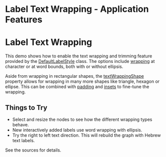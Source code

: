 <!--
 //////////////////////////////////////////////////////////////////////////////
 // @license
 // This file is part of yFiles for HTML 2.6.
 // Use is subject to license terms.
 //
 // Copyright (c) 2000-2023 by yWorks GmbH, Vor dem Kreuzberg 28,
 // 72070 Tuebingen, Germany. All rights reserved.
 //
 //////////////////////////////////////////////////////////////////////////////
-->
# Label Text Wrapping - Application Features

# Label Text Wrapping

This demo shows how to enable the text wrapping and trimming feature provided by the [DefaultLabelStyle](https://docs.yworks.com/yfileshtml/#/api/DefaultLabelStyle) class. The options include [wrapping](https://docs.yworks.com/yfileshtml/#/api/DefaultLabelStyle#wrapping) at character or at word bounds, both with or without ellipsis.

Aside from wrapping in rectangular shapes, the [textWrappingShape](https://docs.yworks.com/yfileshtml/#/api/DefaultLabelStyle#textWrappingShape) property allows for wrapping in many more shapes like triangle, hexagon or ellipse. This can be combined with [padding](https://docs.yworks.com/yfileshtml/#/api/DefaultLabelStyle#textWrappingPadding) and [insets](https://docs.yworks.com/yfileshtml/#/api/DefaultLabelStyle#insets) to fine-tune the wrapping.

## Things to Try

- Select and resize the nodes to see how the different wrapping types behave.
- New interactively added labels use word wrapping with ellipsis.
- Try the right to left text direction. This will rebuild the graph with Hebrew text labels.

See the sources for details.
